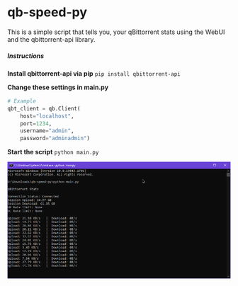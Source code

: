 # qb-speed-py
This is a simple script that tells you, your qBittorrent stats using the WebUI and the qbittorrent-api library.

##### Instructions
**Install qbittorrent-api via pip**
`pip install qbittorrent-api`

**Change these settings in main.py**
```python
# Example
qbt_client = qb.Client(
    host="localhost",
    port=1234,
    username="admin",
    password="adminadmin")
```

**Start the script**
`python main.py`
  
![screenshot](screenshot.png)
